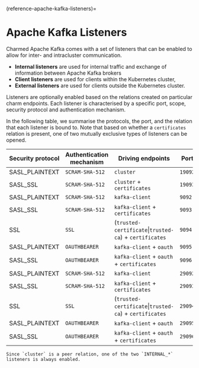 (reference-apache-kafka-listeners)=
# Apache Kafka Listeners

Charmed Apache Kafka comes with a set of listeners that can be enabled to allow for
inter- and intracluster communication.

- **Internal listeners** are used for internal traffic and exchange of information between Apache Kafka brokers
- **Client listeners** are used for clients within the Kubernetes cluster,
- **External listeners** are used for clients outside the Kubernetes cluster.

Listeners are optionally enabled based on the relations created on particular
charm endpoints. Each listener is characterised by a specific port, scope, security protocol and authentication mechanism.

In the following table, we summarise the protocols, the port, and
the relation that each listener is bound to. Note that based on whether a `certificates`
relation is present, one of two mutually exclusive types of listeners can be 
opened.

| Security protocol | Authentication mechanism | Driving endpoints                                      | Port    | Scope    | Listener name                         |
|-------------------|--------------------------|--------------------------------------------------------|---------|----------|---------------------------------------|
| SASL_PLAINTEXT    | `SCRAM-SHA-512`            | `cluster`                                              | `19092` | INTERNAL | `INTERNAL_SASL_PLAINTEXT_SCRAM_SHA_512` |
| SASL_SSL          | `SCRAM-SHA-512`            | `cluster` + `certificates`                             | `19093` | INTERNAL | `INTERNAL_SASL_SSL_SCRAM_SHA_512`       |
| SASL_PLAINTEXT    | `SCRAM-SHA-512`            | `kafka-client`                                         | `9092`  | CLIENT   | `CLIENT_SASL_PLAINTEXT_SCRAM_SHA_512`   |
| SASL_SSL          | `SCRAM-SHA-512`            | `kafka-client` + `certificates`                        | `9093`  | CLIENT   | `CLIENT_SASL_SSL_SCRAM_SHA_512`         |
| SSL               | `SSL`                      | (`trusted-certificate`\|`trusted-ca`) + `certificates` | `9094`  | CLIENT   | `CLIENT_SSL_SSL`                        |
| SASL_PLAINTEXT    | `OAUTHBEARER`              | `kafka-client` + `oauth`                               | `9095`  | CLIENT   | `CLIENT_SASL_PLAINTEXT_OAUTHBEARER`     |
| SASL_SSL          | `OAUTHBEARER`              | `kafka-client` + `oauth` + `certificates`              | `9096`  | CLIENT   | `CLIENT_SASL_SSL_OAUTHBEARER`           |
| SASL_PLAINTEXT    | `SCRAM-SHA-512`            | `kafka-client`                                         | `29092` | EXTERNAL | `EXTERNAL_SASL_PLAINTEXT_SCRAM_SHA_512` |
| SASL_SSL          | `SCRAM-SHA-512`            | `kafka-client` + `certificates`                        | `29093` | EXTERNAL | `EXTERNAL_SASL_SSL_SCRAM_SHA_512`       |
| SSL               | `SSL`                      | (`trusted-certificate`\|`trusted-ca`) + `certificates` | `29094` | EXTERNAL | `EXTERNAL_SSL_SSL`                      |
| SASL_PLAINTEXT    | `OAUTHBEARER`              | `kafka-client` + `oauth`                               | `29095` | EXTERNAL | `EXTERNAL_SASL_PLAINTEXT_OAUTHBEARER`   |
| SASL_SSL          | `OAUTHBEARER`              | `kafka-client` + `oauth` + `certificates`              | `29096` | EXTERNAL | `EXTERNAL_SASL_SSL_OAUTHBEARER`         |

```{note}
Since `cluster` is a peer relation, one of the two `INTERNAL_*` listeners is always enabled.
```
